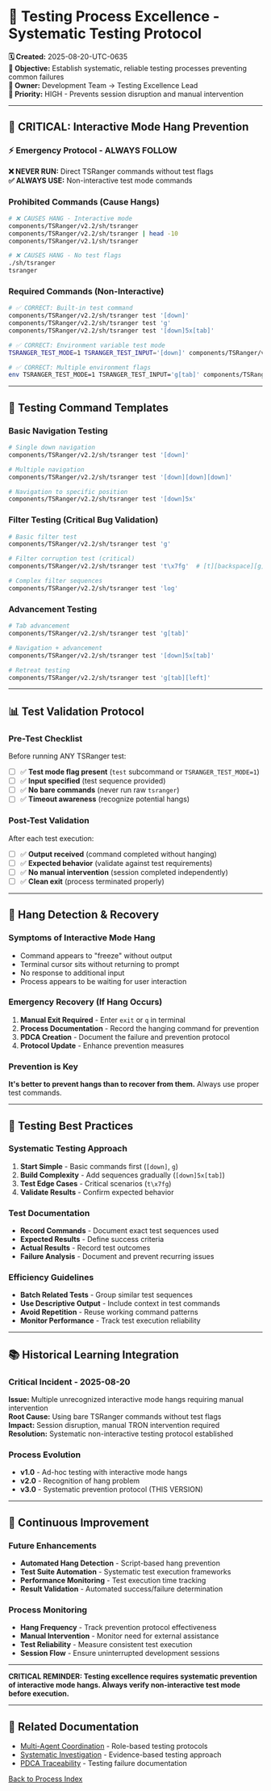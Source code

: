 # 🧪 **Testing Process Excellence - Systematic Testing Protocol**

**🗓️ Created:** 2025-08-20-UTC-0635  
**🎯 Objective:** Establish systematic, reliable testing processes preventing common failures  
**👤 Owner:** Development Team → Testing Excellence Lead  
**🚨 Priority:** HIGH - Prevents session disruption and manual intervention  

---

## **🚫 CRITICAL: Interactive Mode Hang Prevention**

### **⚡ Emergency Protocol - ALWAYS FOLLOW**

**❌ NEVER RUN:** Direct TSRanger commands without test flags  
**✅ ALWAYS USE:** Non-interactive test mode commands  

### **Prohibited Commands (Cause Hangs)**
```bash
# ❌ CAUSES HANG - Interactive mode
components/TSRanger/v2.2/sh/tsranger
components/TSRanger/v2.2/sh/tsranger | head -10
components/TSRanger/v2.1/sh/tsranger

# ❌ CAUSES HANG - No test flags
./sh/tsranger
tsranger
```

### **Required Commands (Non-Interactive)**
```bash
# ✅ CORRECT: Built-in test command
components/TSRanger/v2.2/sh/tsranger test '[down]'
components/TSRanger/v2.2/sh/tsranger test 'g'
components/TSRanger/v2.2/sh/tsranger test '[down]5x[tab]'

# ✅ CORRECT: Environment variable test mode
TSRANGER_TEST_MODE=1 TSRANGER_TEST_INPUT='[down]' components/TSRanger/v2.2/sh/tsranger

# ✅ CORRECT: Multiple environment flags
env TSRANGER_TEST_MODE=1 TSRANGER_TEST_INPUT='g[tab]' components/TSRanger/v2.2/sh/tsranger
```

---

## **🔧 Testing Command Templates**

### **Basic Navigation Testing**
```bash
# Single down navigation
components/TSRanger/v2.2/sh/tsranger test '[down]'

# Multiple navigation
components/TSRanger/v2.2/sh/tsranger test '[down][down][down]'

# Navigation to specific position
components/TSRanger/v2.2/sh/tsranger test '[down]5x'
```

### **Filter Testing (Critical Bug Validation)**
```bash
# Basic filter test
components/TSRanger/v2.2/sh/tsranger test 'g'

# Filter corruption test (critical)
components/TSRanger/v2.2/sh/tsranger test 't\x7fg'  # [t][backspace][g]

# Complex filter sequences
components/TSRanger/v2.2/sh/tsranger test 'log'
```

### **Advancement Testing**
```bash
# Tab advancement
components/TSRanger/v2.2/sh/tsranger test 'g[tab]'

# Navigation + advancement
components/TSRanger/v2.2/sh/tsranger test '[down]5x[tab]'

# Retreat testing
components/TSRanger/v2.2/sh/tsranger test 'g[tab][left]'
```

---

## **📊 Test Validation Protocol**

### **Pre-Test Checklist**
Before running ANY TSRanger test:
- [ ] ✅ **Test mode flag present** (`test` subcommand or `TSRANGER_TEST_MODE=1`)
- [ ] ✅ **Input specified** (test sequence provided)  
- [ ] ✅ **No bare commands** (never run raw `tsranger`)
- [ ] ✅ **Timeout awareness** (recognize potential hangs)

### **Post-Test Validation**
After each test execution:
- [ ] ✅ **Output received** (command completed without hanging)  
- [ ] ✅ **Expected behavior** (validate against test requirements)  
- [ ] ✅ **No manual intervention** (session completed independently)  
- [ ] ✅ **Clean exit** (process terminated properly)  

---

## **🚨 Hang Detection & Recovery**

### **Symptoms of Interactive Mode Hang**
- Command appears to "freeze" without output  
- Terminal cursor sits without returning to prompt  
- No response to additional input  
- Process appears to be waiting for user interaction  

### **Emergency Recovery (If Hang Occurs)**
1. **Manual Exit Required** - Enter `exit` or `q` in terminal  
2. **Process Documentation** - Record the hanging command for prevention  
3. **PDCA Creation** - Document the failure and prevention protocol  
4. **Protocol Update** - Enhance prevention measures  

### **Prevention is Key**
**It's better to prevent hangs than to recover from them.** Always use proper test commands.

---

## **🎯 Testing Best Practices**

### **Systematic Testing Approach**
1. **Start Simple** - Basic commands first (`[down]`, `g`)  
2. **Build Complexity** - Add sequences gradually (`[down]5x[tab]`)  
3. **Test Edge Cases** - Critical scenarios (`t\x7fg`)  
4. **Validate Results** - Confirm expected behavior  

### **Test Documentation**
- **Record Commands** - Document exact test sequences used  
- **Expected Results** - Define success criteria  
- **Actual Results** - Record test outcomes  
- **Failure Analysis** - Document and prevent recurring issues  

### **Efficiency Guidelines**
- **Batch Related Tests** - Group similar test sequences  
- **Use Descriptive Output** - Include context in test commands  
- **Avoid Repetition** - Reuse working command patterns  
- **Monitor Performance** - Track test execution reliability  

---

## **📚 Historical Learning Integration**

### **Critical Incident - 2025-08-20**
**Issue:** Multiple unrecognized interactive mode hangs requiring manual intervention  
**Root Cause:** Using bare TSRanger commands without test flags  
**Impact:** Session disruption, manual TRON intervention required  
**Resolution:** Systematic non-interactive testing protocol established  

### **Process Evolution**
- **v1.0** - Ad-hoc testing with interactive mode hangs  
- **v2.0** - Recognition of hang problem  
- **v3.0** - Systematic prevention protocol (THIS VERSION)  

---

## **🔄 Continuous Improvement**

### **Future Enhancements**
- **Automated Hang Detection** - Script-based hang prevention  
- **Test Suite Automation** - Systematic test execution frameworks  
- **Performance Monitoring** - Test execution time tracking  
- **Result Validation** - Automated success/failure determination  

### **Process Monitoring**
- **Hang Frequency** - Track prevention protocol effectiveness  
- **Manual Intervention** - Monitor need for external assistance  
- **Test Reliability** - Measure consistent test execution  
- **Session Flow** - Ensure uninterrupted development sessions  

---

**CRITICAL REMINDER: Testing excellence requires systematic prevention of interactive mode hangs. Always verify non-interactive test mode before execution.**

---

## **📖 Related Documentation**
- [Multi-Agent Coordination](./multi-agent-coordination-mastery.md) - Role-based testing protocols  
- [Systematic Investigation](./systematic-investigation.md) - Evidence-based testing approach  
- [PDCA Traceability](./pdca-traceability-enhancement.md) - Testing failure documentation  

[Back to Process Index](../index.md)
